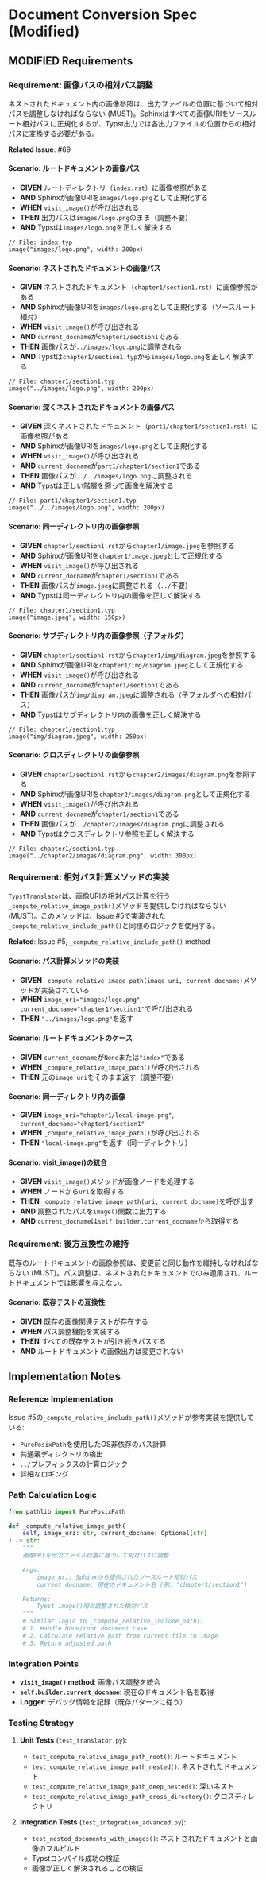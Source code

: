 # Document Conversion Spec (Modified)

## MODIFIED Requirements

### Requirement: 画像パスの相対パス調整

ネストされたドキュメント内の画像参照は、出力ファイルの位置に基づいて相対パスを調整しなければならない (MUST)。Sphinxはすべての画像URIをソースルート相対パスに正規化するが、Typst出力では各出力ファイルの位置からの相対パスに変換する必要がある。

**Related Issue**: #69

#### Scenario: ルートドキュメントの画像パス

- **GIVEN** ルートディレクトリ（`index.rst`）に画像参照がある
- **AND** Sphinxが画像URIを`images/logo.png`として正規化する
- **WHEN** `visit_image()`が呼び出される
- **THEN** 出力パスは`images/logo.png`のまま（調整不要）
- **AND** Typstは`images/logo.png`を正しく解決する

```typst
// File: index.typ
image("images/logo.png", width: 200px)
```

#### Scenario: ネストされたドキュメントの画像パス

- **GIVEN** ネストされたドキュメント（`chapter1/section1.rst`）に画像参照がある
- **AND** Sphinxが画像URIを`images/logo.png`として正規化する（ソースルート相対）
- **WHEN** `visit_image()`が呼び出される
- **AND** `current_docname`が`chapter1/section1`である
- **THEN** 画像パスが`../images/logo.png`に調整される
- **AND** Typstは`chapter1/section1.typ`から`images/logo.png`を正しく解決する

```typst
// File: chapter1/section1.typ
image("../images/logo.png", width: 200px)
```

#### Scenario: 深くネストされたドキュメントの画像パス

- **GIVEN** 深くネストされたドキュメント（`part1/chapter1/section1.rst`）に画像参照がある
- **AND** Sphinxが画像URIを`images/logo.png`として正規化する
- **WHEN** `visit_image()`が呼び出される
- **AND** `current_docname`が`part1/chapter1/section1`である
- **THEN** 画像パスが`../../images/logo.png`に調整される
- **AND** Typstは正しい階層を遡って画像を解決する

```typst
// File: part1/chapter1/section1.typ
image("../../images/logo.png", width: 200px)
```

#### Scenario: 同一ディレクトリ内の画像参照

- **GIVEN** `chapter1/section1.rst`から`chapter1/image.jpeg`を参照する
- **AND** Sphinxが画像URIを`chapter1/image.jpeg`として正規化する
- **WHEN** `visit_image()`が呼び出される
- **AND** `current_docname`が`chapter1/section1`である
- **THEN** 画像パスが`image.jpeg`に調整される（`../`不要）
- **AND** Typstは同一ディレクトリ内の画像を正しく解決する

```typst
// File: chapter1/section1.typ
image("image.jpeg", width: 150px)
```

#### Scenario: サブディレクトリ内の画像参照（子フォルダ）

- **GIVEN** `chapter1/section1.rst`から`chapter1/img/diagram.jpeg`を参照する
- **AND** Sphinxが画像URIを`chapter1/img/diagram.jpeg`として正規化する
- **WHEN** `visit_image()`が呼び出される
- **AND** `current_docname`が`chapter1/section1`である
- **THEN** 画像パスが`img/diagram.jpeg`に調整される（子フォルダへの相対パス）
- **AND** Typstはサブディレクトリ内の画像を正しく解決する

```typst
// File: chapter1/section1.typ
image("img/diagram.jpeg", width: 250px)
```

#### Scenario: クロスディレクトリの画像参照

- **GIVEN** `chapter1/section1.rst`から`chapter2/images/diagram.png`を参照する
- **AND** Sphinxが画像URIを`chapter2/images/diagram.png`として正規化する
- **WHEN** `visit_image()`が呼び出される
- **AND** `current_docname`が`chapter1/section1`である
- **THEN** 画像パスが`../chapter2/images/diagram.png`に調整される
- **AND** Typstはクロスディレクトリ参照を正しく解決する

```typst
// File: chapter1/section1.typ
image("../chapter2/images/diagram.png", width: 300px)
```

### Requirement: 相対パス計算メソッドの実装

`TypstTranslator`は、画像URIの相対パス計算を行う`_compute_relative_image_path()`メソッドを提供しなければならない (MUST)。このメソッドは、Issue #5で実装された`_compute_relative_include_path()`と同様のロジックを使用する。

**Related**: Issue #5, `_compute_relative_include_path()` method

#### Scenario: パス計算メソッドの実装

- **GIVEN** `_compute_relative_image_path(image_uri, current_docname)`メソッドが実装されている
- **WHEN** `image_uri="images/logo.png"`, `current_docname="chapter1/section1"`で呼び出される
- **THEN** `"../images/logo.png"`を返す

#### Scenario: ルートドキュメントのケース

- **GIVEN** `current_docname`が`None`または`"index"`である
- **WHEN** `_compute_relative_image_path()`が呼び出される
- **THEN** 元の`image_uri`をそのまま返す（調整不要）

#### Scenario: 同一ディレクトリ内の画像

- **GIVEN** `image_uri="chapter1/local-image.png"`, `current_docname="chapter1/section1"`
- **WHEN** `_compute_relative_image_path()`が呼び出される
- **THEN** `"local-image.png"`を返す（同一ディレクトリ）

#### Scenario: visit_image()の統合

- **GIVEN** `visit_image()`メソッドが画像ノードを処理する
- **WHEN** ノードから`uri`を取得する
- **THEN** `_compute_relative_image_path(uri, current_docname)`を呼び出す
- **AND** 調整されたパスを`image()`関数に出力する
- **AND** `current_docname`は`self.builder.current_docname`から取得する

### Requirement: 後方互換性の維持

既存のルートドキュメントの画像参照は、変更前と同じ動作を維持しなければならない (MUST)。パス調整は、ネストされたドキュメントでのみ適用され、ルートドキュメントでは影響を与えない。

#### Scenario: 既存テストの互換性

- **GIVEN** 既存の画像関連テストが存在する
- **WHEN** パス調整機能を実装する
- **THEN** すべての既存テストが引き続きパスする
- **AND** ルートドキュメントの画像出力は変更されない

## Implementation Notes

### Reference Implementation

Issue #5の`_compute_relative_include_path()`メソッドが参考実装を提供している:
- `PurePosixPath`を使用したOS非依存のパス計算
- 共通親ディレクトリの検出
- `../`プレフィックスの計算ロジック
- 詳細なロギング

### Path Calculation Logic

```python
from pathlib import PurePosixPath

def _compute_relative_image_path(
    self, image_uri: str, current_docname: Optional[str]
) -> str:
    """
    画像URIを出力ファイル位置に基づいて相対パスに調整

    Args:
        image_uri: Sphinxから提供されたソースルート相対パス
        current_docname: 現在のドキュメント名 (例: "chapter1/section1")

    Returns:
        Typst image()用の調整された相対パス
    """
    # Similar logic to _compute_relative_include_path()
    # 1. Handle None/root document case
    # 2. Calculate relative path from current file to image
    # 3. Return adjusted path
```

### Integration Points

- **`visit_image()` method**: 画像パス調整を統合
- **`self.builder.current_docname`**: 現在のドキュメント名を取得
- **Logger**: デバッグ情報を記録（既存パターンに従う）

### Testing Strategy

1. **Unit Tests** (`test_translator.py`):
   - `test_compute_relative_image_path_root()`: ルートドキュメント
   - `test_compute_relative_image_path_nested()`: ネストされたドキュメント
   - `test_compute_relative_image_path_deep_nested()`: 深いネスト
   - `test_compute_relative_image_path_cross_directory()`: クロスディレクトリ

2. **Integration Tests** (`test_integration_advanced.py`):
   - `test_nested_documents_with_images()`: ネストされたドキュメントと画像のフルビルド
   - Typstコンパイル成功の検証
   - 画像が正しく解決されることの検証

